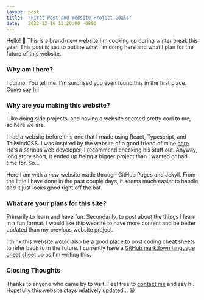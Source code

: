 ```yaml
---
layout: post
title:  "First Post and Website Project Goals"
date:   2023-12-16 12:20:00 -0800
---
```


Hello! &#x1F44B; This is a brand-new website I'm cooking up during winter break this year. This post is just to outline what I'm doing here and what I plan for the future of this website.

### Why am I here?

I dunno. You tell me. I'm surprised you even found this in the first place. [Come say hi][hi]!

### Why are you making this website?

I like doing side projects, and having a website seemed pretty cool to me, so here we are.

I had a website before this one that I made using React, Typescript, and TailwindCSS. I was inspired by the website of a good friend of mine [here][willys website]. He's a serious web developer; I recommend checking his stuff out. Anyway, long story short, it ended up being a bigger project than I wanted or had time for. So...

Here I am with a *new* website made through GitHub Pages and Jekyll. From the little I have done in the past couple days, it seems much easier to handle and it just looks good right off the bat. 

### What are your plans for this site?

Primarily to learn and have fun. Secondarily, to post about the things I learn in a fun format. I would like this website to have more content and be better updated than my previous website project.

I think this website would also be a good place to post coding cheat sheets to refer back to in the future. I currently have a [GitHub markdown language cheat sheet][gh md sheet] up as I'm writing this.

### Closing Thoughts

Thanks to anyone who came by to visit. Feel free to [contact me][hi] and say hi. Hopefully this website stays relatively updated... &#128512;

[hi]: mailto:lion@ablion.dev?subject=ablion.dev,%20Hello!
[willys website]: https://www.loophole.engineer/
[gh md sheet]: https://docs.github.com/en/get-started/writing-on-github/getting-started-with-writing-and-formatting-on-github/basic-writing-and-formatting-syntax
